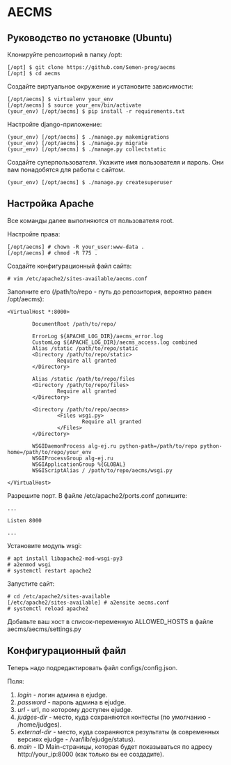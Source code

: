 # AECMS

## Руководство по установке (Ubuntu)

Клонируйте репозиторий в папку /opt:
```console
[/opt] $ git clone https://github.com/Semen-prog/aecms
[/opt] $ cd aecms
```

Создайте виртуальное окружение и установите зависимости:
```console
[/opt/aecms] $ virtualenv your_env
[/opt/aecms] $ source your_env/bin/activate
(your_env) [/opt/aecms] $ pip install -r requirements.txt
```

Настройте django-приложение:
```console
(your_env) [/opt/aecms] $ ./manage.py makemigrations
(your_env) [/opt/aecms] $ ./manage.py migrate
(your_env) [/opt/aecms] $ ./manage.py collectstatic
```

Создайте суперпользователя. Укажите имя пользователя и пароль. Они вам понадобятся для работы с сайтом.
```console
(your_env) [/opt/aecms] $ ./manage.py createsuperuser
```

## Настройка Apache

Все команды далее выполняются от пользователя root.

Настройте права:
```console
[/opt/aecms] # chown -R your_user:www-data .
[/opt/aecms] # chmod -R 775 .
```

Создайте конфигурационный файл сайта:
```console
# vim /etc/apache2/sites-available/aecms.conf
```

Заполните его (/path/to/repo - путь до репозитория, вероятно равен /opt/aecms):
```vim
<VirtualHost *:8000>

        DocumentRoot /path/to/repo/

        ErrorLog ${APACHE_LOG_DIR}/aecms_error.log
        CustomLog ${APACHE_LOG_DIR}/aecms_access.log combined
        Alias /static /path/to/repo/static
        <Directory /path/to/repo/static>
                Require all granted
        </Directory>

        Alias /static /path/to/repo/files
        <Directory /path/to/repo/files>
                Require all granted
        </Directory>

        <Directory /path/to/repo/aecms>
                <Files wsgi.py>
                        Require all granted
                </Files>
        </Directory>

        WSGIDaemonProcess alg-ej.ru python-path=/path/to/repo python-home=/path/to/repo/your_env
        WSGIProcessGroup alg-ej.ru
        WSGIApplicationGroup %{GLOBAL}
        WSGIScriptAlias / /path/to/repo/aecms/wsgi.py

</VirtualHost>
```

Разрешите порт. В файле /etc/apache2/ports.conf допишите:
```vim
...

Listen 8000

...
```

Установите модуль wsgi:

```console
# apt install libapache2-mod-wsgi-py3
# a2enmod wsgi
# systemctl restart apache2
```

Запустите сайт:
```console
# cd /etc/apache2/sites-available
[/etc/apache2/sites-available] # a2ensite aecms.conf
# systemctl reload apache2
```

Добавьте ваш хост в список-переменную ALLOWED_HOSTS в файле aecms/aecms/settings.py

## Конфигурационный файл

Теперь надо подредактировать файл configs/config.json.

Поля:

1. *login* - логин админа в ejudge.
2. *password* - пароль админа в ejudge.
3. *url* - url, по которому доступен ejudge.
4. *judges-dir* - место, куда сохраняются контесты (по умолчанию - /home/judges).
5. *external-dir* - место, куда сохраняются результаты (в современных версиях ejudge - /var/lib/ejudge/status).
6. *main* - ID Main-страницы, которая будет показываться по адресу http://your_ip:8000 (как только вы ее создадите).
